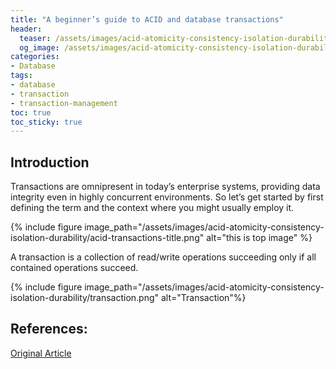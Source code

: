 ```yaml
---
title: "A beginner’s guide to ACID and database transactions"
header:
  teaser: /assets/images/acid-atomicity-consistency-isolation-durability/acid-transactions-title.png
  og_image: /assets/images/acid-atomicity-consistency-isolation-durability/acid-transactions-title.png
categories:
- Database
tags:
- database
- transaction
- transaction-management
toc: true
toc_sticky: true
---
```


## Introduction

Transactions are omnipresent in today’s enterprise systems, providing data integrity even in highly concurrent environments. So let’s get started by first defining the term and the context where you might usually employ it.

{% include figure image_path="/assets/images/acid-atomicity-consistency-isolation-durability/acid-transactions-title.png"
alt="this is top image" %}

A transaction is a collection of read/write operations succeeding only if all contained operations succeed.

{% include figure image_path="/assets/images/acid-atomicity-consistency-isolation-durability/transaction.png" alt="Transaction"%}

## References:
[Original Article](https://vladmihalcea.com/a-beginners-guide-to-acid-and-database-transactions/)



